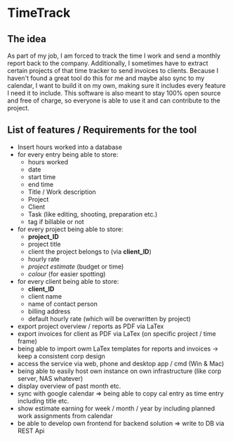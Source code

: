 # TimeTrack

## The idea

As part of my job, I am forced to track the time I work and send a monthly report back to the company. Additionally, I sometimes have to extract certain projects of that time tracker to send invoices to clients. Because I haven't found a great tool do this for me and maybe also sync to my calendar, I want to build it on my own, making sure it includes every feature I need it to include. This software is also meant to stay 100% open source and free of charge, so everyone is able to use it and can contribute to the project.

## List of features / Requirements for the tool

- Insert hours worked into a database
- for every entry being able to store:
    - hours worked
    - date
    - start time
    - end time
    - Title / Work description
    - Project
    - Client
    - Task (like editing, shooting, preparation etc.)
    - tag if billable or not
- for every project being able to store:
    - **project_ID**
    - project title
    - client the project belongs to (via **client_ID**)
    - hourly rate
    - *project estimate* (budget or time)
    - *colour* (for easier spotting)
- for every client being able to store:
    - **client_ID**
    - client name
    - name of contact person
    - billing address
    - default hourly rate (which will be overwritten by project)
- export project overview / reports as PDF via LaTex
- export invoices for client as PDF via LaTex (on specific project / time frame)
- being able to import owm LaTex templates for reports and invoices -> keep a consistent corp design
- access the service via web, phone and desktop app / cmd (Win & Mac)
- being able to easily host own instance on own infrastructure (like corp server, NAS whatever)
- display overview of past month etc.
- sync with google calendar => being able to copy cal entry as time entry including title etc.
- show estimate earning for week / month / year by including planned work assignments from calendar
- be able to develop own frontend for backend solution => write to DB via REST Api


